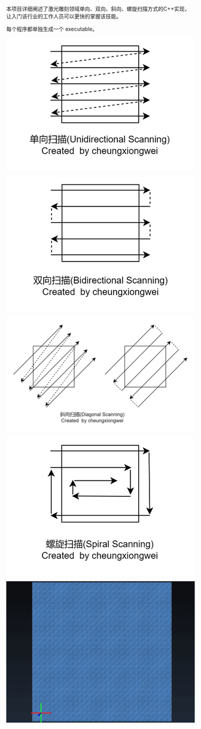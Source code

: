 本项目详细阐述了激光雕刻领域单向、双向、斜向、螺旋扫描方式的C++实现，让入门该行业的工作人员可以更快的掌握该技能。

每个程序都单独生成一个 executable。

![](./asset/单向扫描.png)

![](./asset/双向扫描.png)

![](./asset/斜向扫描.png)

![](./asset/螺旋扫描.png)

![](./asset/双向扫描优化版动画.gif)